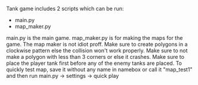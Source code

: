 Tank game includes 2 scripts which can be run:

- main.py
- map_maker.py

main.py is the main game.
map_maker.py is for making the maps for the game. The map maker is not idiot proff.
Make sure to create polygons in a clockwise pattern else the collision won't work properly.
Make sure to not make a polygon with less than 3 corners or else it crashes.
Make sure to place the player tank first before any of the enemy tanks are placed.
To quickly test map, save it without any name in namebox or call it "map_test1" 
and then run main.py -> settings -> quick play
